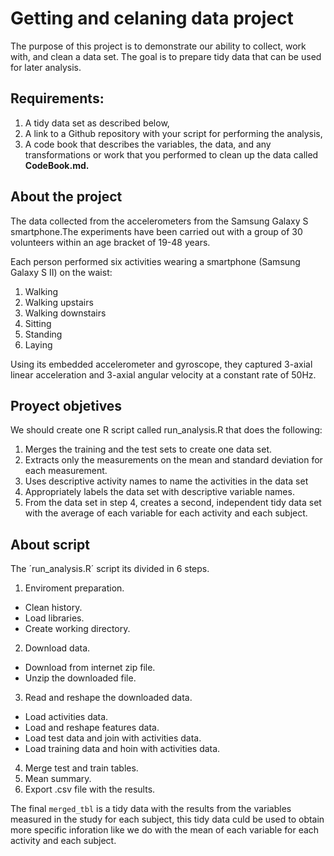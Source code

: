 # Getting and celaning data project 

The purpose of this project is to demonstrate our ability to collect, work with, and clean a data set. The goal is to prepare tidy data that can be used for later analysis. 

## Requirements: 
1. A tidy data set as described below, 
2. A link to a Github repository with your script for performing the analysis, 
3. A code book that describes the variables, the data, and any transformations or work that you performed to clean up the data called **CodeBook.md.** 

## About the project
The data collected from the accelerometers from the Samsung Galaxy S smartphone.The experiments have been carried out with a group of 30 volunteers within an age bracket of 19-48 years. 

Each person performed six activities wearing a smartphone (Samsung Galaxy S II) on the waist:

1. Walking
2. Walking upstairs
3. Walking downstairs
4. Sitting
5. Standing
6. Laying

Using its embedded accelerometer and gyroscope, they  captured 3-axial linear acceleration and 3-axial angular velocity at a constant rate of 50Hz. 

## Proyect objetives
We should create one R script called run_analysis.R that does the following: 

1. Merges the training and the test sets to create one data set.
2. Extracts only the measurements on the mean and standard deviation for each measurement. 
3. Uses descriptive activity names to name the activities in the data set
4. Appropriately labels the data set with descriptive variable names. 
5. From the data set in step 4, creates a second, independent tidy data set with the average of each variable for each activity and each subject.

## About script
The ´run_analysis.R´ script its divided in 6 steps. 

1. Enviroment preparation.
 * Clean history.
 * Load libraries.
 * Create working directory.
2. Download data.
 * Download from internet zip file. 
 * Unzip the downloaded file. 
3. Read and reshape the downloaded data.
 * Load activities data. 
 * Load and reshape features data. 
 * Load test data and join with activities data. 
 * Load training data and hoin with activities data. 
4. Merge test and train tables.
5. Mean summary.
6. Export .csv file with the results. 

The final `merged_tbl` is a tidy data with the results from the variables measured in the study for each subject, this tidy data culd be used to obtain more specific inforation like we do with the mean of each variable for each activity and each subject. 



